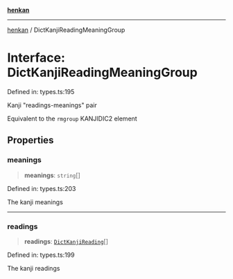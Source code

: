 [**henkan**](../README.md)

***

[henkan](../README.md) / DictKanjiReadingMeaningGroup

# Interface: DictKanjiReadingMeaningGroup

Defined in: types.ts:195

Kanji "readings-meanings" pair

Equivalent to the `rmgroup` KANJIDIC2 element

## Properties

### meanings

> **meanings**: `string`[]

Defined in: types.ts:203

The kanji meanings

***

### readings

> **readings**: [`DictKanjiReading`](DictKanjiReading.md)[]

Defined in: types.ts:199

The kanji readings
